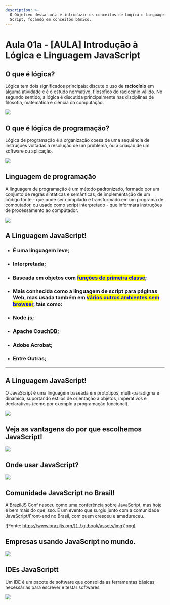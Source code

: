 ```yaml
---
description: >-
  O Objetivo dessa aula é introduzir os conceitos de Lógica e Linguagem Java
  Script, focando em conceitos básico.
---
```


# Aula 01a - \[AULA] Introdução à Lógica e Linguagem JavaScript

## O que é lógica?

Lógica tem dois significados principais: discute o uso de **raciocínio** em alguma atividade e é o estudo normativo, filosófico do raciocínio válido. No segundo sentido, a lógica é discutida principalmente nas disciplinas de filosofia, matemática e ciência da computação.

![](../.gitbook/assets/img1.png)

## O que é lógica de programação?

Lógica de programação é a organização coesa de uma sequência de instruções voltadas à resolução de um problema, ou à criação de um software ou aplicação.

![](../.gitbook/assets/img2.png)

## **Linguagem de programação**

A linguagem de programação é um método padronizado, formado por um conjunto de regras sintáticas e semânticas, de implementação de um código fonte - que pode ser compilado e transformado em um programa de computador, ou usado como script interpretado - que informará instruções de processamento ao computador.

![](../.gitbook/assets/img3.png)

## **A Linguagem JavaScript!**

* ### É uma linguagem leve;
* ### Interpretada;&#x20;
* ### Baseada em objetos com <mark style="color:blue;">funções de primeira classe</mark>;&#x20;
* ### **Mais conhecida como a linguagem de script para páginas Web, mas usada também em **<mark style="color:blue;">**vários outros ambientes sem browser**</mark>**, tais como:**
* ### Node.js;&#x20;
* ### Apache CouchDB;&#x20;
* ### Adobe Acrobat;&#x20;
* ### Entre Outras;

****

## A Linguagem JavaScript!

O JavaScript é uma linguagem baseada em protótipos, multi-paradigma e dinâmica, suportando estilos de orientação a objetos, imperativos e declarativos (como por exemplo a programação funcional).

![](../.gitbook/assets/img4.png)

## Veja as vantagens do por que escolhemos JavaScript!

![](../.gitbook/assets/img5.png)

## Onde usar JavaScript?

![](../.gitbook/assets/img6.png)

## Comunidade JavaScript no Brasil!

A BrazilJS Conf nasceu como uma conferência sobre JavaScript, mas hoje é bem mais do que isso. É um evento que surgiu junto com a comunidade JavaScript/Front-end no Brasil, com quem cresceu e amadureceu.

![Fonte: https://www.braziljs.org/](../.gitbook/assets/img7.png)

## Empresas usando JavaScript no mundo.

![](../.gitbook/assets/img8.png)

## IDEs  JavaScriptt

Um IDE é um pacote de software que consolida as ferramentas básicas necessárias para escrever e testar softwares.

![](../.gitbook/assets/img9.png)
